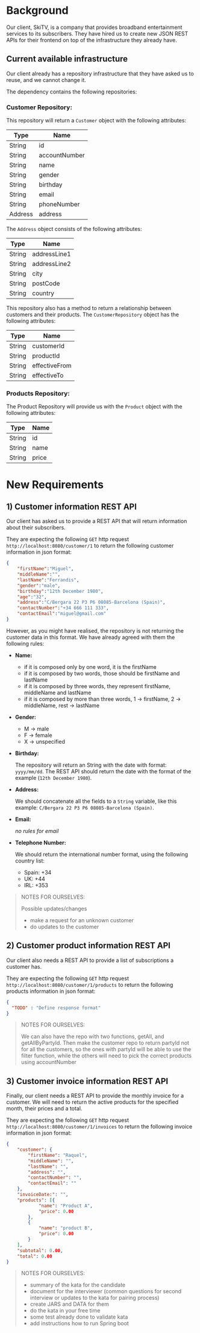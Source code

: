 # Background

Our client, SkiTV, is a company that provides broadband entertainment services to its subscribers.
They have hired us to create new JSON REST APIs for their frontend on top of the infrastructure they already have.

## Current available infrastructure
Our client already has a repository infrastructure that they have asked us to reuse, and we cannot change it.

The dependency contains the following repositories:

### Customer Repository:

This repository will return a `Customer` object with the following attributes:

| Type    | Name          |
|---------|---------------|
| String  | id            |
| String  | accountNumber |
| String  | name          |
| String  | gender        |
| String  | birthday      |
| String  | email         |
| String  | phoneNumber   |
| Address | address       |

The `Address` object consists of the following attributes: 

| Type    | Name         |
|---------|--------------|
| String  | addressLine1 |
| String  | addressLine2 |
| String  | city         |
| String  | postCode     |
| String  | country      |

This repository also has a method to return a relationship between customers and their products. The 
`CustomerRepository` object has the following attributes:

| Type    | Name          |
|---------|---------------|
| String  | customerId    |
| String  | productId     |
| String  | effectiveFrom |
| String  | effectiveTo   |

### Products Repository:

The Product Repository will provide us with the `Product` object with the following attributes:

| Type    | Name  |
|---------|-------|
| String  | id    |
| String  | name  |
| String  | price |

# New Requirements

## 1) Customer information REST API

Our client has asked us to provide a REST API that will return information about their subscribers.

They are expecting the following `GET` http request `http://localhost:8080/customer/1` to return the following
customer information in json format:

```json
{
    "firstName":"Miguel",
    "middleName":"",
    "lastName":"Ferrandis",
    "gender":"male",
    "birthday":"12th December 1980",
    "age":"32",
    "address":"C/Bergara 22 P3 P6 08085-Barcelona (Spain)",
    "contactNumber":"+34 666 111 333",
    "contactEmail":"miguel@gmail.com"
}
```

However, as you might have realised, the repository is not returning the customer data in this format. 
We have already agreed with them the following rules:

* **Name:**
    * if it is composed only by one word, it is the firstName
    * if it is composed by two words, those should be firstName and lastName
    * if it is composed by three words, they represent firstName, middleName and lastName
    * if it is composed by more than three words, 1 -> firstName, 2 -> middleName, rest -> lastName

* **Gender:**
    * M -> male
    * F -> female
    * X -> unspecified

* **Birthday:**
    
    The repository will return an String with the date with format: `yyyy/mm/dd`.
    The REST API should return the date with the format of the example (`12th December 1980`).

* **Address:**
    
    We should concatenate all the fields to a `String` variable, like this example:
    `C/Bergara 22 P3 P6 08085-Barcelona (Spain)`.

* **Email:**
    
    _no rules for email_

* **Telephone Number:**

    We should return the international number format, using the following country list:
    
    - Spain: +34
    - UK:    +44
    - IRL:   +353


> NOTES FOR OURSELVES:
>
>Possible updates/changes
>* make a request for an unknown customer
>* do updates to the customer
 
## 2) Customer product information REST API

Our client also needs a REST API to provide a list of subscriptions a customer has.

They are expecting the following `GET` http request `http://localhost:8080/customer/1/products` to return the following
products information in json format:

```json
{
  "TODO" : "Define response format"
}

```

> NOTES FOR OURSELVES:
>
>We can also have the repo with two functions, getAll, and getAllByPartyId. Then make the customer repo to return partyId not for all the customers, so the ones with partyId will be able to use the filter function, while the others will need to pick the correct products using accountNumber
    

## 3) Customer invoice information REST API

Finally, our client needs a REST API to provide the monthly invoice for a customer. 
We will need to return the active products for the specified month, their prices and a total.

They are expecting the following `GET` http request `http://localhost:8080/customer/1/invoices` to return the following
invoice information in json format:

```json
{
	"customer": {
		"firstName": "Raquel",
		"middleName": "",
		"lastName": "",
		"address": "",
		"contactNumber": "",
		"contactEmail": ""
	},
	"invoiceDate:": "",
	"products": [{
			"name": "Product A",
			"price": 0.00
		},
		{
			"name": "product B",
			"price": 0.00
		}
	],
	"subtotal": 0.00,
	"total": 0.00
}
```

> NOTES FOR OURSELVES:
>
>- summary of the kata for the candidate
>- document for the interviewer (common questions for second interview or updates to the kata for pairing process)
>- create JARS and DATA for them
>- do the kata in your free time 
>- some test already done to validate kata
>- add instructions how to run Spring boot